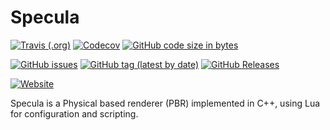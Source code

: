 # Specula

[![Travis (.org)](https://img.shields.io/travis/luxater/specula?style=for-the-badge)](https://travis-ci.org/LuxAter/Specula)
[![Codecov](https://img.shields.io/codecov/c/github/luxater/specula?style=for-the-badge)](https://codecov.io/gh/LuxAter/Specula)
[![GitHub code size in bytes](https://img.shields.io/github/languages/code-size/luxater/specula?style=for-the-badge)](https://github.com/LuxAter/Specula)

[![GitHub issues](https://img.shields.io/github/issues/luxater/specula?style=for-the-badge)](https://github.com/LuxAter/Specula/issues)
[![GitHub tag (latest by date)](https://img.shields.io/github/tag-date/luxater/specula?style=for-the-badge)](https://github.com/LuxAter/Specula/tags)
[![GitHub Releases](https://img.shields.io/github/downloads/luxater/specula/latest/total?style=for-the-badge)](https://github.com/LuxAter/Specula/releases)

[![Website](https://img.shields.io/website/https/luxater.github.io/Specula?down_color=red&down_message=offline&label=Documentation&style=for-the-badge&up_color=dark-green&up_message=online)](https://luxater.github.io/Specula)

Specula is a Physical based renderer (PBR) implemented in C++, using Lua for
configuration and scripting.
